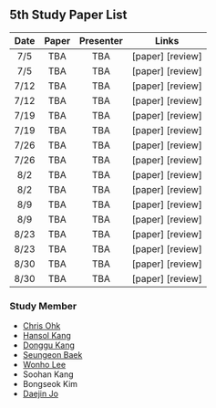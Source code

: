 ## 5th Study Paper List

Date | Paper | Presenter | Links
:---: | :---: | :---: | :---:
7/5 | TBA | TBA | [paper] [review]
7/5 | TBA | TBA | [paper] [review]
7/12 | TBA | TBA | [paper] [review]
7/12 | TBA | TBA | [paper] [review]
7/19 | TBA | TBA | [paper] [review]
7/19 | TBA | TBA | [paper] [review]
7/26 | TBA | TBA | [paper] [review]
7/26 | TBA | TBA | [paper] [review]
8/2 | TBA | TBA | [paper] [review]
8/2 | TBA | TBA | [paper] [review]
8/9 | TBA | TBA | [paper] [review]
8/9 | TBA | TBA | [paper] [review]
8/23 | TBA | TBA | [paper] [review]
8/23 | TBA | TBA | [paper] [review]
8/30 | TBA | TBA | [paper] [review]
8/30 | TBA | TBA | [paper] [review]

### Study Member

* [Chris Ohk](http://www.github.com/utilForever)
* [Hansol Kang](http://www.github.com/OnesoulKang)
* [Donggu Kang](http://www.github.com/HERIUN)
* [Seungeon Baek](http://www.github.com/SeungeonBaek)
* [Wonho Lee](http://www.github.com/lee-wonho)
* Soohan Kang
* Bongseok Kim
* [Daejin Jo](http://www.github.com/twidddj)